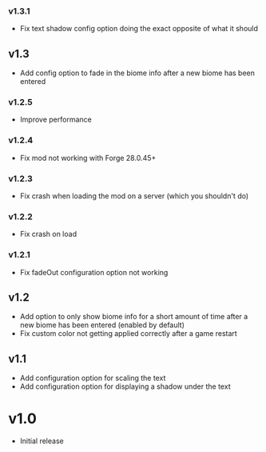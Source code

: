 ### v1.3.1
- Fix text shadow config option doing the exact opposite of what it should

## v1.3
- Add config option to fade in the biome info after a new biome has been entered

### v1.2.5
- Improve performance

### v1.2.4
- Fix mod not working with Forge 28.0.45+

### v1.2.3
- Fix crash when loading the mod on a server (which you shouldn't do)

### v1.2.2
- Fix crash on load

### v1.2.1
- Fix fadeOut configuration option not working

## v1.2
- Add option to only show biome info for a short amount of time after a new biome has been entered (enabled by default)
- Fix custom color not getting applied correctly after a game restart

## v1.1
- Add configuration option for scaling the text
- Add configuration option for displaying a shadow under the text

# v1.0
- Initial release